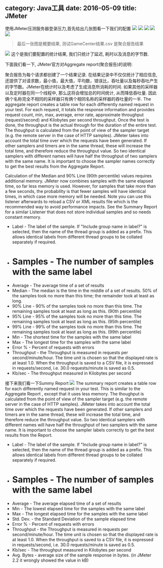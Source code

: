 category: Java工具
date: 2016-05-09
title: JMeter
---
使用JMeter压测服务器登录压力,首先给出几张图看一下我们的配置
![](https://raw.githubusercontent.com/ming15/blog-website/images/jmeter/JMeter1.png)
![](https://raw.githubusercontent.com/ming15/blog-website/images/jmeter/JMeter2.png)
![](https://raw.githubusercontent.com/ming15/blog-website/images/jmeter/JMeter3.png)
![](https://raw.githubusercontent.com/ming15/blog-website/images/jmeter/JMeter4.png)
![](https://raw.githubusercontent.com/ming15/blog-website/images/jmeter/JMeter5.png)
> 最后一张图是概要结果, 测试GameCenter结果.csv 是聚合报告结果

![](https://raw.githubusercontent.com/ming15/blog-website/images/jmeter/JMeter6.png)
这个是我们要配置的统计结果, 我们只统计了延迟, 耗时以及消息的字节数.

下面我们看一下, JMeter官方对Aggregate report(聚合报告)的说明:

聚合报告为每个请求都创建了一个结果记录. 在结果记录中不仅仅统计了相应信息, 还提供了对请求数，最小值，最大值，平均数，错误比，吞吐量以及每秒吞吐产生的字节数。JMeter在统计时以及考虑了生成消息所消耗的时间. 如果其他的采样器以及定时器在同一个线程中, 那么这将会增加总的时间统计, 从而降低吞吐量. 因此俩个名称完全不相同的采样器只有俩个相同名称的采样器的吞吐量的一半. 
The aggregate report creates a table row for each differently named request in your test. For each request, it totals the response information and provides request count, min, max, average, error rate, approximate throughput (request/second) and Kilobytes per second throughput. Once the test is done, the throughput is the actual through for the duration of the entire test.
The thoughput is calculated from the point of view of the sampler target (e.g. the remote server in the case of HTTP samples). JMeter takes into account the total time over which the requests have been generated. If other samplers and timers are in the same thread, these will increase the total time, and therefore reduce the throughput value. So two identical samplers with different names will have half the throughput of two samplers with the same name. It is important to choose the sampler names correctly to get the best results from the Aggregate Report.

Calculation of the Median and 90% Line (90th percentile) values requires additional memory. JMeter now combines samples with the same elapsed time, so far less memory is used. However, for samples that take more than a few seconds, the probability is that fewer samples will have identical times, in which case more memory will be needed. Note you can use this listener afterwards to reload a CSV or XML results file which is the recommended way to avoid performance impacts. See the Summary Report for a similar Listener that does not store individual samples and so needs constant memory.

* Label - The label of the sample. If "Include group name in label?" is selected, then the name of the thread group is added as a prefix. This allows identical labels from different thread groups to be collated separately if required.
* # Samples - The number of samples with the same label
* Average - The average time of a set of results
* Median - The median is the time in the middle of a set of results. 50% of the samples took no more than this time; the remainder took at least as long.
* 90% Line - 90% of the samples took no more than this time. The remaining samples took at least as long as this. (90th percentile)
* 95% Line - 95% of the samples took no more than this time. The remaining samples took at least as long as this. (95th percentile)
* 99% Line - 99% of the samples took no more than this time. The remaining samples took at least as long as this. (99th percentile)
* Min - The shortest time for the samples with the same label
* Max - The longest time for the samples with the same label
* Error % - Percent of requests with errors
* Throughput - the Throughput is measured in requests per second/minute/hour. The time unit is chosen so that the displayed rate is at least 1.0. When the throughput is saved to a CSV file, it is expressed in requests/second, i.e. 30.0 requests/minute is saved as 0.5.
* Kb/sec - The throughput measured in Kilobytes per second


接下来我们看一下Summy Report
![](https://raw.githubusercontent.com/ming15/blog-website/images/jmeter/JMeter7.png)
The summary report creates a table row for each differently named request in your test. This is similar to the Aggregate Report , except that it uses less memory.
The thoughput is calculated from the point of view of the sampler target (e.g. the remote server in the case of HTTP samples). JMeter takes into account the total time over which the requests have been generated. If other samplers and timers are in the same thread, these will increase the total time, and therefore reduce the throughput value. So two identical samplers with different names will have half the throughput of two samplers with the same name. It is important to choose the sampler labels correctly to get the best results from the Report.

* Label - The label of the sample. If "Include group name in label?" is selected, then the name of the thread group is added as a prefix. This allows identical labels from different thread groups to be collated separately if required.
* # Samples - The number of samples with the same label
* Average - The average elapsed time of a set of results
* Min - The lowest elapsed time for the samples with the same label
* Max - The longest elapsed time for the samples with the same label
* Std. Dev. - the Standard Deviation of the sample elapsed time
* Error % - Percent of requests with errors
* Throughput - the Throughput is measured in requests per second/minute/hour. The time unit is chosen so that the displayed rate is at least 1.0. When the throughput is saved to a CSV file, it is expressed in requests/second, i.e. 30.0 requests/minute is saved as 0.5.
* Kb/sec - The throughput measured in Kilobytes per second
* Avg. Bytes - average size of the sample response in bytes. (in JMeter 2.2 it wrongly showed the value in kB)